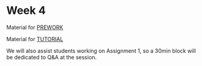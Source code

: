 Week 4 
=========================

Material for [PREWORK](./PREWORK.md)

Material for [TUTORIAL](./TUTORIAL.md)

We will also assist students working on Assignment 1, so a 30min block will be dedicated to Q&A at the session.

